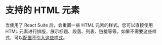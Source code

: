 # 支持的 HTML 元素

当使用了 React Suite 后，会重置一些 HTML 元素的样式。您可以直接使用 HTML 元素进行排版，展示标题、段落、列表、链接等等。如果不需要这些样式，可以[配置不引入这些样式][config-reset-import]。

<!--{demo}-->

[config-reset-import]: /guide/themes#禁用%20reset%20相关样式引用
